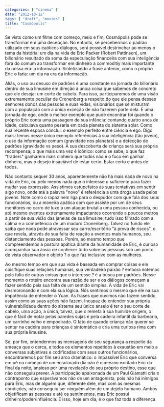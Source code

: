 ```yaml
---
categories: [ "cinema" ]
date: "2012-10-12"
tags: [ "draft", "movies" ]
title: "Cosmópolis"
---
```

Se visto como um filme com começo, meio e fim, Cosmópolis pode se
transformar em uma decepção. No entanto, se percebermos o padrão
utilizado em seus caóticos diálogos, será possível destrinchar
ao menos o tema da história: um dia na vida de Eric Packer (Robert
Pattinson), um bilionário resultado da soma da especulação financeira
com sua inteligência fora do comum ao transformar em dinheiro a
commoditiy mais importante da nossa era: a informação. Sintetizando
a frase anterior, como o próprio Eric o faria: um dia na era da
informação.

Aliás, o uso ou desuso de padrões é uma constante na jornada do
bilionário dentro de sua limusine em direção à única coisa que
sabemos de concreto que ele deseja: um corte de cabelo. Para isso,
participaremos de uma visão extremamente peculiar de Cronenberg a
respeito do que ele pensa desses senhores donos das pessoas e suas vidas,
visionários que se misturam com a população com a única exceção
de não fazerem parte dela. É uma jornada de ego, onde o melhor exemplo
que pude encontrar foi quando o próprio Eric conta uma passagem de sua
infância: contando quatro anos de idade, calculava quanto pesaria em
cada planeta do sistema solar. Como sua recente esposa conclui: o exemplo
perfeito entre ciência e ego. Digo mais: temos nesse único exemplo
referências à sua inteligência (tão jovem), o uso da informação
comum (gravidade nos planetas) e a detecção de padrões (gravidade
vs peso). A sua descoberta de criança será sua própria recompensa,
o que mais uma vez é icônico: como se sabe, o que faz "traders"
ganharem mais dinheiro que todos não é o foco em ganhar dinheiro,
mas o desejo insaciável de estar certo. Estar certo e antes de todos.

Não contanto sequer 30 anos, aparentemente não há mais nada de novo
na vida de Eric, ou pelo menos nada que o interesse o suficiente para
fazer mudar sua expressão. Assistimos estupefatos às suas tentativas em
sentir algo novo, onde até a palavra "novo" é referência a uma droga
usada pelos jovens. Note como o rapaz nem liga para o despudor com que
fala dos seus funcionários, ou a maneira apática com que assiste por
um de seus monitores no carro de luxo a um ataque brutal a uma pessoa
conhecida, ou até mesmo eventos extremamente impactantes ocorrendo a
poucos metros a partir de sua visão das janelas de sua limusine, tudo
isso filmado com a calma e a competência de um maduro Cronenberg. Talvez
no fundo ele saiba que nada pode atravessar seu carro/escritório "à
prova de riscos", o que revela, através de sua falta de reação a
eventos mais humanos, seu distanciamento das pessoas. Porém, ao mesmo
tempo que compreendemos a postura apática diante da humanidade de Eric,
é curioso acompanhar sua ânsia de conhecer tudo sobre as pessoas sob um
ponto de vista observador e objeto ? o que faz inclusive com as mulheres.

Ao mesmo tempo em que sua vida é baseada em comprar coisas e ele
coisifique suas relações humanas, sua verdadeira paixão ? embora
notemos pela falta de outras coisas que o interesse ? é a busca
por padrões. Nesse momento o roteiro encontra sua razão de ser e os
diálogos começam a fazer sentido pela sua falta de um sentido simples. A
vida de Eric vai desmoronando e com ela sua lógica. Nós sentimos o mesmo
que ele na sua impotência de entender o Yuan. As frases que ouvimos
não fazem sentido, assim como as suas ações não fazem. Incapaz de
entender sua própria vulnerabilidade dentro do sistema seu único anseio
é ter o seu corte de cabelo, uma ação, a única, talvez, que o remeta
à sua humilde origem, o que é fácil de notar pelas paredes sujas e
pela cadeira infantil da barbearia, um carrinho velho e empoeirado. O
fato de quando criança não querer se sentar na cadeira para crianças
é sintomático e cria uma curiosa rima com sua própria limusine.

Se, por fim, entendermos as mensagens de seu segurança a respeito da
ameaça que o cerca, e todos os elementos repetidos à exaustão em
meio a conversas subjetivas e codificadas com seus outros funcionários,
encontraremos por fim seu arco dramático: o impassível Eric que conversa
em pé no começo de um ensolarado dia não é o mesmo excitado Eric
do final da noite, ansioso por uma revelação do seu próprio destino,
esse que não conseguiu prever. A participação apaixonada de um Paul
Giamatti cria o contraponto que esperávamos não de um antagonista,
pois não há inimigos para Eric, mas de alguém que, diferente dele,
mas com as mesmas condições, não conseguiu ser ninguém além de
um dejeto humano. Ambos objetificam as pessoas e até os sentimentos,
mas Eric possui dinheiro/poder/influência. E isso, hoje em dia, é o
que faz toda a diferença.

